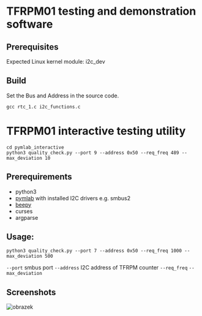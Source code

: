 # TFRPM01 testing and demonstration software  


## Prerequisites

Expected Linux kernel module: i2c_dev

## Build

Set the Bus and Address in the source code.

    gcc rtc_1.c i2c_functions.c



# TFRPM01 interactive testing utility

```
cd pymlab_interactive
python3 quality_check.py --port 9 --address 0x50 --req_freq 489 --max_deviation 10
```

## Prerequirements 
* python3
* [pymlab](https://github.com/MLAB-project/pymlab) with installed I2C drivers e.g. smbus2
* [beepy](https://pypi.org/project/beepy/)
* curses
* argparse 


## Usage: 

```
python3 quality_check.py --port 7 --address 0x50 --req_freq 1000 --max_deviation 500
```

`--port` smbus port 
`--address` I2C address of TFRPM counter
`--req_freq` 
`--max_deviation`

## Screenshots
![obrazek](https://github.com/ThunderFly-aerospace/TFRPM01/assets/5196729/f1046602-cf83-4bb0-9f1a-cd9a75cdab36)

